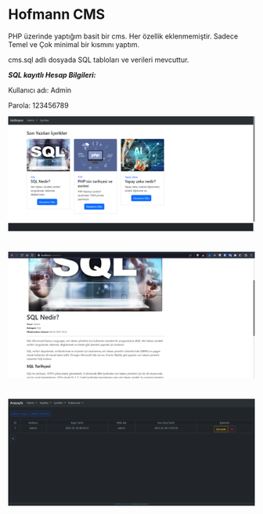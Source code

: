 #  Hofmann CMS

PHP üzerinde yaptığım basit bir cms. Her özellik eklenmemiştir. Sadece Temel ve Çok minimal bir kısmını yaptım.

cms.sql adlı dosyada SQL tabloları ve verileri mevcuttur.

_**SQL kayıtlı Hesap Bilgileri:**_

Kullanıcı adı: Admin

Parola: 123456789

![](\onizleme\onizleme_1.png)

#

![](\onizleme\onizleme_2.png)

#

![](\onizleme\onizleme_3.png)

